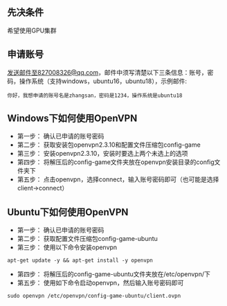 ## 先决条件
希望使用GPU集群
## 申请账号
发送邮件至827008326@qq.com，邮件中须写清楚以下三条信息：账号，密码，操作系统（支持windows，ubuntu16，ubuntu18），示例邮件:
```
你好，我想申请的账号名是zhangsan，密码是1234，操作系统是ubuntu18
```
## Windows下如何使用OpenVPN
* 第一步： 确认已申请的账号密码
* 第二步： 获取安装包openvpn2.3.10和配置文件压缩包config-game
* 第三步： 安装openvpn2.3.10，安装时要选上两个未选上的选项
* 第四步： 将解压后的config-game文件夹放在openvpn安装目录的config文件夹下
* 第五步： 点击openvpn，选择connect，输入账号密码即可（也可能是选择client->connect）
## Ubuntu下如何使用OpenVPN
* 第一步： 确认已申请的账号密码
* 第二步： 获取配置文件压缩包config-game-ubuntu
* 第三步： 使用以下命令安装openvpn
```
apt-get update -y && apt-get install -y openvpn
```
* 第四步： 将解压后的config-game-ubuntu文件夹放在/etc/openvpn/下
* 第五步： 使用如下命令启动openvpn，然后输入账号密码即可
```
sudo openvpn /etc/openvpn/config-game-ubuntu/client.ovpn
```
